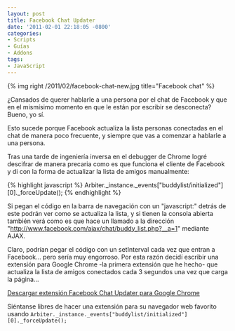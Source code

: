 ```yaml
---
layout: post
title: Facebook Chat Updater
date: '2011-02-01 22:18:05 -0800'
categories:
- Scripts
- Guías
- Addons
tags: 
- JavaScript
---
```

{% img right /2011/02/facebook-chat-new.jpg title="Facebook chat" %}

¿Cansados de querer hablarle a una persona por el chat de Facebook y que en el mismísimo momento en que le están por escribir se desconecta? Bueno, yo sí.

Esto sucede porque Facebook actualiza la lista personas conectadas en el chat de manera poco frecuente, y siempre que vas a comenzar a hablarle a una persona.

Tras una tarde de ingeniería inversa en el debugger de Chrome logré descifrar de manera precaria como es que funciona el cliente de Facebook y di con la forma de actualizar la lista de amigos manualmente:

{% highlight javascript %}
  Arbiter._instance._events["buddylist/initialized"][0]._forceUpdate();
{% endhighlight %}

Si pegan el código en la barra de navegación con un "javascript:" detrás de este podrán ver como se actualiza la lista, y si tienen la consola abierta también verá como es que hace un llamado a la dirección "http://www.facebook.com/ajax/chat/buddy_list.php?__a=1" mediante AJAX.

Claro, podrían pegar el código con un setInterval cada vez que entran a Facebook... pero sería muy engorroso. Por esta razón decidí escribir una extensión para Google Chrome -la primera extensión que he hecho- que actualiza la lista de amigos conectados cada 3 segundos una vez que carga la página...

<a title="Descargar extensión Facebook Chat Updater para Google Chrome" href="http://dl.dropbox.com/u/3682061/blog/zequez/facebookChatUpdater.crx">Descargar extensión Facebook Chat Updater para Google Chrome</a>

Siéntanse libres de hacer una extensión para su navegador web favorito usando `Arbiter._instance._events["buddylist/initialized"][0]._forceUpdate();`

